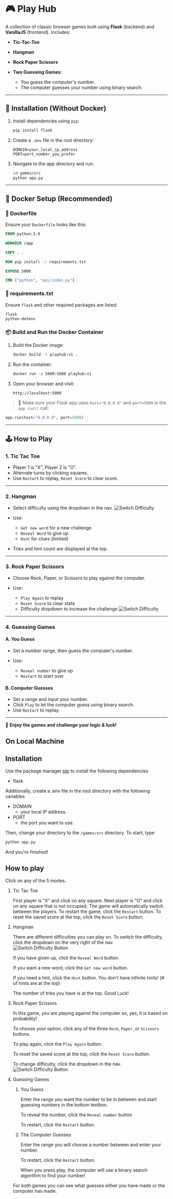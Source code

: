 
# 🎮 Play Hub

A collection of classic browser games built using **Flask** (backend) and **VanillaJS** (frontend). Includes:

* **Tic-Tac-Toe**
* **Hangman**
* **Rock Paper Scissors**
* **Two Guessing Games**:

  * You guess the computer's number.
  * The computer guesses your number using binary search.

---

## 🚀 Installation (Without Docker)

1. Install dependencies using `pip`:

   ```bash
   pip install flask
   ```

2. Create a `.env` file in the root directory:

   ```
   DOMAIN=your_local_ip_address
   PORT=port_number_you_prefer
   ```

3. Navigate to the app directory and run:

   ```bash
   cd games/src
   python app.py
   ```

---

## 🐳 Docker Setup (Recommended)

### 🔧 Dockerfile

Ensure your `Dockerfile` looks like this:

```dockerfile
FROM python:3.9

WORKDIR /app

COPY . .

RUN pip install -r requirements.txt

EXPOSE 5000

CMD ["python", "api/index.py"]
```

### 📄 requirements.txt

Ensure `flask` and other required packages are listed:

```
flask
python-dotenv
```

### 📦 Build and Run the Docker Container

1. Build the Docker image:

   ```bash
   docker build -t playhub:v1 .
   ```

2. Run the container:

   ```bash
   docker run -p 5000:5000 playhub:v1
   ```

3. Open your browser and visit:

   ```
   http://localhost:5000
   ```

> 🔁 Make sure your Flask app uses `host="0.0.0.0"` and `port=5000` in the `app.run()` call:

```python
app.run(host="0.0.0.0", port=5000)
```

---

## 🕹️ How to Play

### 1. **Tic Tac Toe**

* Player 1 is "X", Player 2 is "O".
* Alternate turns by clicking squares.
* Use `Restart` to replay, `Reset Score` to clear score.

---

### 2. **Hangman**

* Select difficulty using the dropdown in the nav.
  ![Switch Difficulty](./assets/switch_difficulty_hangman.png)
* Use:

  * `Get new word` for a new challenge
  * `Reveal Word` to give up
  * `Hint` for clues (limited)
* Tries and hint count are displayed at the top.

---

### 3. **Rock Paper Scissors**

* Choose Rock, Paper, or Scissors to play against the computer.
* Use:

  * `Play Again` to replay
  * `Reset Score` to clear stats
  * Difficulty dropdown to increase the challenge
    ![Switch Difficulty](./assets/switch_difficulty_rps.png)

---

### 4. **Guessing Games**

#### A. **You Guess**

* Set a number range, then guess the computer's number.
* Use:

  * `Reveal number` to give up
  * `Restart` to start over

#### B. **Computer Guesses**

* Set a range and input your number.
* Click `Play` to let the computer guess using binary search.
* Use `Restart` to replay.

---

🎉 **Enjoy the games and challenge your logic & luck!**



## On Local Machine

## Installation

Use the package manager [pip](https://pip.pypa.io/en/stable/) to install the following dependencies

- flask

Additionally, create a .env file in the root directory with the following variables
- DOMAIN
    - your local IP address.
- PORT
    - the port you want to use.
    
Then, change your directory to the `/games/src` directory. To start, type

```bash
python app.py
```
And you're finished!

## How to play

Click on any of the 5 modes.

1. Tic Tac Toe

    First player is "X" and click on any square. Next player is "O" and click on any square that is not occupied. The game will automatically switch between the players. To restart the game, click the `Restart` button. To reset the saved score at the top, click the `Reset Score` button.

2. Hangman

    There are different difficulties you can play on. To switch the difficulty, click the dropdown on the very right of the nav.
    ![Switch Difficulty Button](./assets/switch_difficulty_hangman.png)

    If you have given up, click the `Reveal Word` button.
    
    If you want a new word, click the `Get new word` button.

    If you need a hint, click the `Hint` button. You don't have infinite hints! (# of hints are at the top)

    The number of tries you have is at the top. Good Luck!

3. Rock Paper Scissors

    In this game, you are playing against the computer so, yes, it is based on probability!

    To choose your option, click any of the three `Rock`, `Paper`, or `Scissors` buttons.

    To play again, click the `Play Again` button.

    To reset the saved score at the top, click the `Reset Score` button.

    To change difficulty, click the dropdown in the nav.
    ![Switch Difficulty Button](./assets/switch_difficulty_rps.png)

4. Guessing Games

    1. You Guess

        Enter the range you want the number to be in between and start guessing numbers in the bottom textbox.

        To reveal the number, click the `Reveal number` button

        To restart, click the `Restart` button.

    2. The Computer Guesses

        Enter the range you will choose a number between and enter your number.

        To restart, click the `Restart` button.

        When you press play, the computer will use a binary search algorithm to find your number!

    For both games you can see what guesses either you have made or the computer has made.
